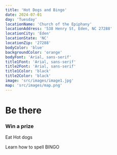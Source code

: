 ```yaml
---
title: 'Hot Dogs and Bingo'
date: 2024-07-01
day: 'Tuesday'
locationName: 'Church of the Epiphany'
locationAddress: '538 Henry St, Eden, NC 27288'
locationCity: 'Eden'
locationState: 'NC'
locationZip: '27288'
bodyColor: 'blue'
backgroundColor: 'orange'
bodyFont: 'Arial, sans-serif'
title1Font: 'Arial, sans-serif'
title2Font: 'Arial, sans-serif'
title1Color: 'black'
title2Color: 'black'
image: 'src/images/image1.jpg'
map: 'src/images/map.png'
---
```


# Be there

### Win a prize

Eat Hot dogs

Learn how to spell BINGO
